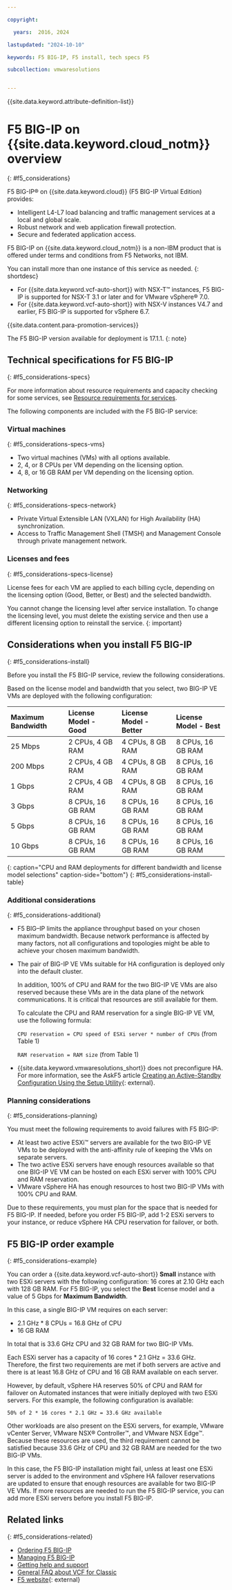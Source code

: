 ```yaml
---

copyright:

  years:  2016, 2024

lastupdated: "2024-10-10"

keywords: F5 BIG-IP, F5 install, tech specs F5

subcollection: vmwaresolutions


---
```


{{site.data.keyword.attribute-definition-list}}

# F5 BIG-IP on {{site.data.keyword.cloud_notm}} overview
{: #f5_considerations}

F5 BIG-IP® on {{site.data.keyword.cloud}} (F5 BIG-IP Virtual Edition) provides:

* Intelligent L4-L7 load balancing and traffic management services at a local and global scale.
* Robust network and web application firewall protection.
* Secure and federated application access.

F5 BIG-IP on {{site.data.keyword.cloud_notm}} is a non-IBM product that is offered under terms and conditions from F5 Networks, not IBM.

You can install more than one instance of this service as needed.
{: shortdesc}

* For {{site.data.keyword.vcf-auto-short}} with NSX-T™ instances, F5 BIG-IP is supported for NSX-T 3.1 or later and for VMware vSphere® 7.0.
* For {{site.data.keyword.vcf-auto-short}} with NSX-V instances V4.7 and earlier, F5 BIG-IP is supported for vSphere 6.7.

{{site.data.content.para-promotion-services}}

The F5 BIG-IP version available for deployment is 17.1.1.
{: note}

## Technical specifications for F5 BIG-IP
{: #f5_considerations-specs}

For more information about resource requirements and capacity checking for some services, see [Resource requirements for services](/docs/vmwaresolutions?topic=vmwaresolutions-vc_addingservices#vc_addingservices-resource-requirements).

The following components are included with the F5 BIG-IP service:

### Virtual machines
{: #f5_considerations-specs-vms}

* Two virtual machines (VMs) with all options available.
* 2, 4, or 8 CPUs per VM depending on the licensing option.
* 4, 8, or 16 GB RAM per VM depending on the licensing option.

### Networking
{: #f5_considerations-specs-network}

* Private Virtual Extensible LAN (VXLAN) for High Availability (HA) synchronization.
* Access to Traffic Management Shell (TMSH) and Management Console through private management network.

### Licenses and fees
{: #f5_considerations-specs-license}

License fees for each VM are applied to each billing cycle, depending on the licensing option (Good, Better, or Best) and the selected bandwidth.

You cannot change the licensing level after service installation. To change the licensing level, you must delete the existing service and then use a different licensing option to reinstall the service.
{: important}

## Considerations when you install F5 BIG-IP
{: #f5_considerations-install}

Before you install the F5 BIG-IP service, review the following considerations.

Based on the license model and bandwidth that you select, two BIG-IP VE VMs are deployed with the following configuration:

| Maximum Bandwidth | License Model - Good | License Model - Better | License Model - Best |
|:------------------|:--------------------|:----------------------|:--------------------|
| 25 Mbps           | 2 CPUs, 4 GB RAM    | 4 CPUs, 8 GB RAM      | 8 CPUs, 16 GB RAM   |
| 200 Mbps          | 2 CPUs, 4 GB RAM    | 4 CPUs, 8 GB RAM      | 8 CPUs, 16 GB RAM   |
| 1 Gbps            | 2 CPUs, 4 GB RAM    | 4 CPUs, 8 GB RAM      | 8 CPUs, 16 GB RAM   |
| 3 Gbps            | 8 CPUs, 16 GB RAM   | 8 CPUs, 16 GB RAM     | 8 CPUs, 16 GB RAM   |
| 5 Gbps            | 8 CPUs, 16 GB RAM   | 8 CPUs, 16 GB RAM     | 8 CPUs, 16 GB RAM   |
| 10 Gbps           | 8 CPUs, 16 GB RAM   | 8 CPUs, 16 GB RAM     | 8 CPUs, 16 GB RAM   |
{: caption="CPU and RAM deployments for different bandwidth and license model selections" caption-side="bottom"}
{: #f5_considerations-install-table}

### Additional considerations
{: #f5_considerations-additional}

* F5 BIG–IP limits the appliance throughput based on your chosen maximum bandwidth. Because network performance is affected by many factors, not all configurations and topologies might be able to achieve your chosen maximum bandwidth.
* The pair of BIG-IP VE VMs suitable for HA configuration is deployed only into the default cluster.

   In addition, 100% of CPU and RAM for the two BIG-IP VE VMs are also reserved because these VMs are in the data plane of the network communications. It is critical that resources are still available for them.

   To calculate the CPU and RAM reservation for a single BIG-IP VE VM, use the following formula:

   `CPU reservation = CPU speed of ESXi server * number of CPUs` (from Table 1)

   `RAM reservation = RAM size` (from Table 1)

* {{site.data.keyword.vmwaresolutions_short}} does not preconfigure HA. For more information, see the AskF5 article [Creating an Active-Standby Configuration Using the Setup Utility](https://techdocs.f5.com/en-us/bigip-14-1-0/big-ip-device-service-clustering-administration-14-1-0/creating-an-active-standby-configuration-using-the-setup-utility.html){: external}.

### Planning considerations
{: #f5_considerations-planning}

You must meet the following requirements to avoid failures with F5 BIG-IP:
* At least two active ESXi™ servers are available for the two BIG-IP VE VMs to be deployed with the anti-affinity rule of keeping the VMs on separate servers.
* The two active ESXi servers have enough resources available so that one BIG-IP VE VM can be hosted on each ESXi server with 100% CPU and RAM reservation.
* VMware vSphere HA has enough resources to host two BIG-IP VMs with 100% CPU and RAM.

Due to these requirements, you must plan for the space that is needed for F5 BIG-IP. If needed, before you order F5 BIG-IP, add 1-2 ESXi servers to your instance, or reduce vSphere HA CPU reservation for failover, or both.

## F5 BIG-IP order example
{: #f5_considerations-example}

You can order a {{site.data.keyword.vcf-auto-short}} **Small** instance with two ESXi servers with the following configuration: 16 cores at 2.10 GHz each with 128 GB RAM. For F5 BIG-IP, you select the **Best** license model and a value of 5 Gbps for **Maximum Bandwidth**.

In this case, a single BIG-IP VM requires on each server:

* 2.1 GHz * 8 CPUs = 16.8 GHz of CPU
* 16 GB RAM

In total that is 33.6 GHz CPU and 32 GB RAM for two BIG-IP VMs.

Each ESXi server has a capacity of 16 cores * 2.1 GHz = 33.6 GHz. Therefore, the first two requirements are met if both servers are active and there is at least 16.8 GHz of CPU and 16 GB RAM available on each server.

However, by default, vSphere HA reserves 50% of CPU and RAM for failover on Automated instances that were initially deployed with two ESXi servers. For this example, the following configuration is available:

`50% of 2 * 16 cores * 2.1 GHz = 33.6 GHz available`

Other workloads are also present on the ESXi servers, for example, VMware vCenter Server, VMware NSX® Controller™, and VMware NSX Edge™. Because these resources are used, the third requirement cannot be satisfied because 33.6 GHz of CPU and 32 GB RAM are needed for the two BIG-IP VMs.

In this case, the F5 BIG-IP installation might fail, unless at least one ESXi server is added to the environment and vSphere HA failover reservations are updated to ensure that enough resources are available for two BIG-IP VE VMs. If more resources are needed to run the F5 BIG-IP service, you can add more ESXi servers before you install F5 BIG-IP.

## Related links
{: #f5_considerations-related}

* [Ordering F5 BIG-IP](/docs/vmwaresolutions?topic=vmwaresolutions-f5_ordering)
* [Managing F5 BIG-IP](/docs/vmwaresolutions?topic=vmwaresolutions-managing_f5)
* [Getting help and support](/docs/vmwaresolutions?topic=vmwaresolutions-trbl_support)
* [General FAQ about VCF for Classic](/docs/vmwaresolutions?topic=vmwaresolutions-faq-vmwaresolutions)
* [F5 website](https://www.f5.com/){: external}
